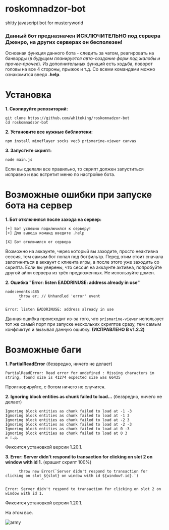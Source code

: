 # roskomnadzor-bot
shitty javascript bot for musteryworld

### Данный бот предназначен ИСКЛЮЧИТЕЛЬНО под сервера Дженро, на других серверах он бесполезен!

Основная функция данного бота - следить за чатом, реагировать на банворды (_в будущем планируется авто-создание форм под жалобы и прочее-прочее_).
Из дополнительных функций есть ходьба, поворот головы на все 4 стороны, прыжок и т.д. Со всеми командами можно ознакомится введя **.help**.

# Установка

**1. Скопируйте репозиторий:**
```
git clone https://github.com/wh1teking/roskomnadzor-bot
cd roskomnadzor-bot
```
**2. Установите все нужные библиотеки:**
```
npm install mineflayer socks vec3 prismarine-viewer canvas
```
**3. Запустите скрипт:**
```
node main.js
```

Если вы сделали все правильно, то скрипт должен запуститься исправно и вас встретит меню по настройке бота.

# Возможные ошибки при запуске бота на сервер

**1. Бот отключился после захода на сервер:**
```
[+] Бот успешно подключился к серверу!
[+] Для вывода команд введите .help

[X] Бот отключился от сервера
```
Возможно на аккаунте, через который вы заходите, просто неактивна сессия, тем самым бот попал под ботфильтр. Перед этим стоит сначала залогиниться в аккаунт с клиента игры, а после этого уже заходить со скрипта.
Если вы уверены, что сессия на аккаунте активна, попробуйте другой айпи сервера из трёх предложенных. Не используйте домен.

**2. Ошибка "Error: listen EADDRINUSE: address already in use"**
```
node:events:485
      throw er; // Unhandled 'error' event
      ^

Error: listen EADDRINUSE: address already in use
```
Данная ошибка происходит из-за того, что `prismarine-viewer` использует тот же самый порт при запуске нескольких скриптов сразу, тем самым конфликтуя и вызывая данную ошибку.
**(ИСПРАВЛЕНО В v1.2.2)**

# Возможные баги

**1. PartialReadError** (безвредно, ничего не делает)
```
PartialReadError: Read error for undefined : Missing characters in string, found size is 41274 expected size was 66435
```
Проигнорируйте, с ботом ничего не случится.

**2. Ignoring block entities as chunk failed to load...** (безвредно, ничего не делает)
```
Ignoring block entities as chunk failed to load at -1 -3
Ignoring block entities as chunk failed to load at -1 3
Ignoring block entities as chunk failed to load at -2 3
Ignoring block entities as chunk failed to load at -2 -3
Ignoring block entities as chunk failed to load at 0 -3
Ignoring block entities as chunk failed to load at 0 3
и т.д.
```
Фиксится установкой версии 1.20.1.

**3. Error: Server didn't respond to transaction for clicking on slot 2 on window with id 1.** (крашит скрипт 100%)
```
      throw new Error(`Server didn't respond to transaction for clicking on slot ${slot} on window with id ${window?.id}.`)
                ^

Error: Server didn't respond to transaction for clicking on slot 2 on window with id 1.
```
Фиксится установкой версии 1.20.1.

На этом все.

![army](https://github.com/user-attachments/assets/45a6d03d-e382-48e5-b982-168412fa5933)
